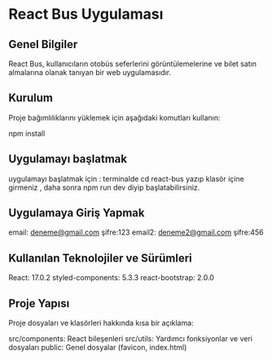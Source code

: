 # React Bus Uygulaması

## Genel Bilgiler

React Bus, kullanıcıların otobüs seferlerini görüntülemelerine ve bilet satın almalarına olanak tanıyan bir web uygulamasıdır.

## Kurulum

Proje bağımlılıklarını yüklemek için aşağıdaki komutları kullanın:

npm install


## Uygulamayı başlatmak

uygulamayı başlatmak için :
terminalde 
cd react-bus yazıp klasör içine girmeniz , daha sonra 
npm run dev  diyip başlatabilirsiniz.

## Uygulamaya Giriş Yapmak
email:  deneme@gmail.com    şifre:123
email2: deneme2@gmail.com   şifre:456


## Kullanılan Teknolojiler ve Sürümleri
React: 17.0.2
styled-components: 5.3.3
react-bootstrap: 2.0.0

## Proje Yapısı
Proje dosyaları ve klasörleri hakkında kısa bir açıklama:

src/components: React bileşenleri
src/utils: Yardımcı fonksiyonlar ve veri dosyaları
public: Genel dosyalar (favicon, index.html)

